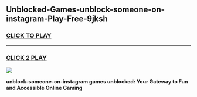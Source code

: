 
## Unblocked-Games-unblock-someone-on-instagram-Play-Free-9jksh
<h3>
<a href="https://premium76.site?title=unblock-someone-on-instagram&ref=23A">CLICK TO PLAY</a></h3>
<hr>

<h3>
<a href="https://premium76.site?title=unblock-someone-on-instagram&ref=23A">CLICK 2 PLAY</a>
  
</h3>

<a href="https://premium76.site?title=unblock-someone-on-instagram&ref=23A"><img src="https://clearcache.store/games.png"></a>


**unblock-someone-on-instagram games unblocked: Your Gateway to Fun and Accessible Online Gaming**
